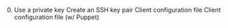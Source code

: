 0. Use a private key
Create an SSH key pair
 Client configuration file
 Client configuration file (w/ Puppet)
